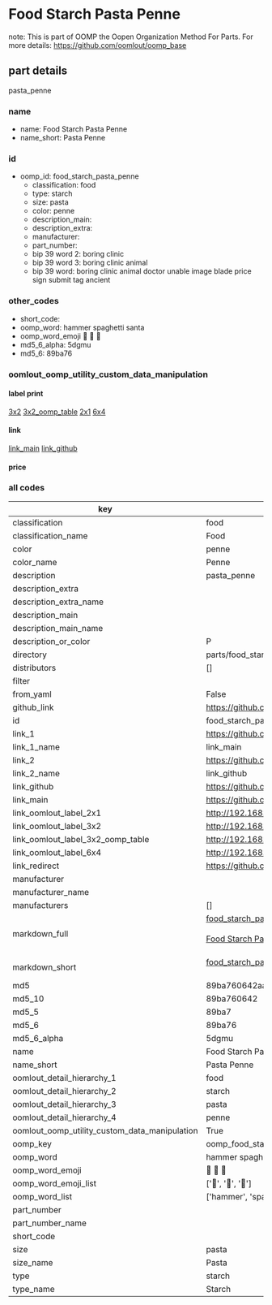 # Food Starch Pasta Penne  

note: This is part of OOMP the Oopen Organization Method For Parts. For more details: https://github.com/oomlout/oomp_base

##  part details
  



pasta_penne



### name
* name: Food Starch Pasta Penne
* name_short: Pasta Penne
### id
* oomp_id: food_starch_pasta_penne
  * classification: food
  * type: starch
  * size: pasta
  * color: penne
  * description_main: 
  * description_extra: 
  * manufacturer: 
  * part_number: 
  * bip 39 word 2: boring clinic
  * bip 39 word 3: boring clinic animal
  * bip 39 word: boring clinic animal doctor unable image blade price sign submit tag ancient

### other_codes
* short_code: 
* oomp_word: hammer spaghetti santa
* oomp_word_emoji :hammer: :spaghetti: :santa:
* md5_6_alpha: 5dgmu
* md5_6: 89ba76






### oomlout_oomp_utility_custom_data_manipulation
#### label print
[3x2](http://192.168.1.245:1112/?label=oomp%205dgmu)
[3x2_oomp_table](http://192.168.1.108:1112/?label=oomp%205dgmu)
[2x1](http://192.168.1.242:1112/?label=oomp%205dgmu)
[6x4](http://192.168.1.55:1112/?label=oomp%205dgmu)    

#### link

[link_main](https://github.com/oomlout/oomlout_oomp_version_1_messy/tree/main/parts/food_starch_pasta_penne) [link_github](https://github.com/oomlout/oomlout_oomp_version_1_messy/tree/main/parts/food_starch_pasta_penne)                             

#### price







### all codes 
| key | value |  
| --- | --- |  
| classification | food |  
| classification_name | Food |  
| color | penne |  
| color_name | Penne |  
| description | pasta_penne |  
| description_extra |  |  
| description_extra_name |  |  
| description_main |  |  
| description_main_name |  |  
| description_or_color | P  |  
| directory | parts/food_starch_pasta_penne |  
| distributors | [] |  
| filter |  |  
| from_yaml | False |  
| github_link | https://github.com/oomlout/oomlout_oomp_part_src/tree/main/parts/food_starch_pasta_penne |  
| id | food_starch_pasta_penne |  
| link_1 | https://github.com/oomlout/oomlout_oomp_version_1_messy/tree/main/parts/food_starch_pasta_penne |  
| link_1_name | link_main |  
| link_2 | https://github.com/oomlout/oomlout_oomp_version_1_messy/tree/main/parts/food_starch_pasta_penne |  
| link_2_name | link_github |  
| link_github | https://github.com/oomlout/oomlout_oomp_version_1_messy/tree/main/parts/food_starch_pasta_penne |  
| link_main | https://github.com/oomlout/oomlout_oomp_version_1_messy/tree/main/parts/food_starch_pasta_penne |  
| link_oomlout_label_2x1 | http://192.168.1.242:1112/?label=oomp%205dgmu |  
| link_oomlout_label_3x2 | http://192.168.1.245:1112/?label=oomp%205dgmu |  
| link_oomlout_label_3x2_oomp_table | http://192.168.1.108:1112/?label=oomp%205dgmu |  
| link_oomlout_label_6x4 | http://192.168.1.55:1112/?label=oomp%205dgmu |  
| link_redirect | https://github.com/oomlout/oomlout_oomp_version_1_messy/tree/main/parts/food_starch_pasta_penne |  
| manufacturer |  |  
| manufacturer_name |  |  
| manufacturers | [] |  
| markdown_full | [food_starch_pasta_penne](none)<br>[](none)<br>[Food Starch Pasta Penne](none)<br><br> |  
| markdown_short | [food_starch_pasta_penne](none)<br><br> |  
| md5 | 89ba760642aa62e1c5762404120ac8cf |  
| md5_10 | 89ba760642 |  
| md5_5 | 89ba7 |  
| md5_6 | 89ba76 |  
| md5_6_alpha | 5dgmu |  
| name | Food Starch Pasta Penne |  
| name_short | Pasta Penne |  
| oomlout_detail_hierarchy_1 | food |  
| oomlout_detail_hierarchy_2 | starch |  
| oomlout_detail_hierarchy_3 | pasta |  
| oomlout_detail_hierarchy_4 | penne |  
| oomlout_oomp_utility_custom_data_manipulation | True |  
| oomp_key | oomp_food_starch_pasta_penne |  
| oomp_word | hammer spaghetti santa |  
| oomp_word_emoji | :hammer: :spaghetti: :santa: |  
| oomp_word_emoji_list | [':hammer:', ':spaghetti:', ':santa:'] |  
| oomp_word_list | ['hammer', 'spaghetti', 'santa'] |  
| part_number |  |  
| part_number_name |  |  
| short_code |  |  
| size | pasta |  
| size_name | Pasta |  
| type | starch |  
| type_name | Starch |  
